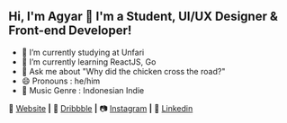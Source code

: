 ## Hi, I'm Agyar 👋 I'm a Student, UI/UX Designer & Front-end Developer!

- 🔭 I’m currently studying at Unfari
- 🌱 I’m currently learning ReactJS, Go
- 💬 Ask me about "Why did the chicken cross the road?"
- 😄 Pronouns : he/him
- 🎵 Music Genre : Indonesian Indie

🏡 [Website][website] **|** 
🎨 [Dribbble][dribbble] **|** 
📷 [Instagram][instagram] **|** 
👔 [Linkedin][linkedin]

[website]: https://agyar.netlify.app
[instagram]: https://instagram.com/agyargnn
[linkedin]: https://linkedin.com/in/agyar
[dribbble]: https://dribbble.com/agyargnn
